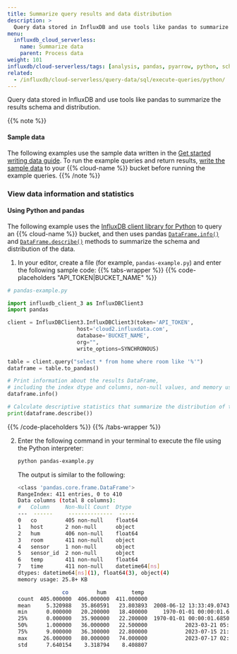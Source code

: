 ```yaml
---
title: Summarize query results and data distribution
description: >
  Query data stored in InfluxDB and use tools like pandas to summarize the results schema and distribution.
menu:
  influxdb_cloud_serverless:
    name: Summarize data
    parent: Process data
weight: 101
influxdb/cloud-serverless/tags: [analysis, pandas, pyarrow, python, schema]
related:
  - /influxdb/cloud-serverless/query-data/sql/execute-queries/python/
---
```


Query data stored in InfluxDB and use tools like pandas to summarize the results schema and distribution.

{{% note %}}
#### Sample data

The following examples use the sample data written in the
[Get started writing data guide](/influxdb/cloud-serverless/get-started/write/).
To run the example queries and return results,
[write the sample data](/influxdb/cloud-serverless/get-started/write/#write-line-protocol-to-influxdb)
to your {{% cloud-name %}} bucket before running the example queries.
{{% /note %}}

### View data information and statistics

#### Using Python and pandas

The following example uses the [InfluxDB client library for Python](/influxdb/cloud-serverless/reference/client-libraries/v3/python/) to query an {{% cloud-name %}} bucket,
and then uses pandas [`DataFrame.info()`](https://pandas.pydata.org/docs/reference/api/pandas.DataFrame.info.html) and [`DataFrame.describe()`](https://pandas.pydata.org/docs/reference/api/pandas.DataFrame.describe.html) methods to summarize the schema and distribution of the data.

1.  In your editor, create a file (for example, `pandas-example.py`) and enter the following sample code:
    <!-- tabs-wrapper allows code-placeholders to work when indented -->
    {{% tabs-wrapper %}}
{{% code-placeholders "API_TOKEN|BUCKET_NAME" %}}
```py
# pandas-example.py

import influxdb_client_3 as InfluxDBClient3
import pandas

client = InfluxDBClient3.InfluxDBClient3(token='API_TOKEN',
                      host='cloud2.influxdata.com',
                      database='BUCKET_NAME',
                      org="",
                      write_options=SYNCHRONOUS)

table = client.query("select * from home where room like '%'")
dataframe = table.to_pandas()

# Print information about the results DataFrame,
# including the index dtype and columns, non-null values, and memory usage.
dataframe.info()

# Calculate descriptive statistics that summarize the distribution of the results.
print(dataframe.describe())
```
{{% /code-placeholders %}}
    {{% /tabs-wrapper %}}

2.  Enter the following command in your terminal to execute the file using the Python interpreter:

    ```sh
    python pandas-example.py
    ```

    The output is similar to the following:

    ```sh
    <class 'pandas.core.frame.DataFrame'>
    RangeIndex: 411 entries, 0 to 410
    Data columns (total 8 columns):
    #   Column     Non-Null Count  Dtype         
    ---  ------     --------------  -----         
    0   co         405 non-null    float64       
    1   host       2 non-null      object        
    2   hum        406 non-null    float64       
    3   room       411 non-null    object        
    4   sensor     1 non-null      object        
    5   sensor_id  2 non-null      object        
    6   temp       411 non-null    float64       
    7   time       411 non-null    datetime64[ns]
    dtypes: datetime64[ns](1), float64(3), object(4)
    memory usage: 25.8+ KB

                  co         hum        temp                           time
    count  405.000000  406.000000  411.000000                            411
    mean     5.320988   35.860591   23.803893  2008-06-12 13:33:49.074302208
    min      0.000000   20.200000   18.400000     1970-01-01 00:00:01.641024
    25%      0.000000   35.900000   22.200000  1970-01-01 00:00:01.685054600
    50%      1.000000   36.000000   22.500000            2023-03-21 05:46:40
    75%      9.000000   36.300000   22.800000            2023-07-15 21:34:10
    max     26.000000   80.000000   74.000000            2023-07-17 02:07:00
    std      7.640154    3.318794    8.408807                            NaN
    ```
